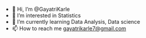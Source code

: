 - 👋 Hi, I’m @GayatriKarle
- 👀 I’m interested in Statistics
- 🌱 I’m currently learning Data Analysis, Data science
- 📫 How to reach me gayatrikarle7@gmail.com

